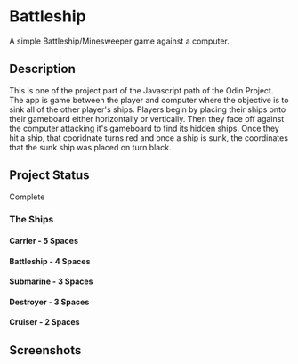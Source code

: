 # Battleship
A simple Battleship/Minesweeper game against a computer.

## Description 
This is one of the project part of the Javascript path of the Odin Project. The app is game between the player and computer where the objective is to sink all of 
the other player's ships. Players begin by placing their ships onto their gameboard either horizontally or vertically. Then they face off against the computer
attacking it's gameboard to find its hidden ships. Once they hit a ship, that cooridnate turns red and once a ship is sunk, the coordinates that the sunk ship was
placed on turn black.

## Project Status
Complete

### The Ships

#### Carrier - 5 Spaces
#### Battleship - 4 Spaces
#### Submarine - 3 Spaces
#### Destroyer - 3 Spaces
#### Cruiser - 2 Spaces

## Screenshots

 
